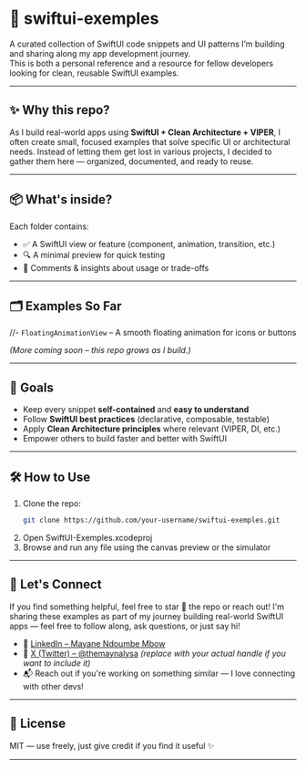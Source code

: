 # 📱 swiftui-exemples

A curated collection of SwiftUI code snippets and UI patterns I’m building and sharing along my app development journey.  
This is both a personal reference and a resource for fellow developers looking for clean, reusable SwiftUI examples.

---

## ✨ Why this repo?

As I build real-world apps using **SwiftUI + Clean Architecture + VIPER**, I often create small, focused examples that solve specific UI or architectural needs. Instead of letting them get lost in various projects, I decided to gather them here — organized, documented, and ready to reuse.

---

## 📦 What's inside?

Each folder contains:
- ✅ A SwiftUI view or feature (component, animation, transition, etc.)
- 🔍 A minimal preview for quick testing
- 🧠 Comments & insights about usage or trade-offs

---

## 🗂 Examples So Far

//- `FloatingAnimationView` – A smooth floating animation for icons or buttons

*(More coming soon – this repo grows as I build.)*

---

## 🚀 Goals

- Keep every snippet **self-contained** and **easy to understand**
- Follow **SwiftUI best practices** (declarative, composable, testable)
- Apply **Clean Architecture principles** where relevant (VIPER, DI, etc.)
- Empower others to build faster and better with SwiftUI

---

## 🛠 How to Use

1. Clone the repo:
   ```bash
   git clone https://github.com/your-username/swiftui-exemples.git
2. Open SwiftUI-Exemples.xcodeproj
3. Browse and run any file using the canvas preview or the simulator

---

## 🤝 Let's Connect

If you find something helpful, feel free to star 🌟 the repo or reach out!
I'm sharing these examples as part of my journey building real-world SwiftUI apps — feel free to follow along, ask questions, or just say hi!

- 💼 [LinkedIn – Mayane Ndoumbe Mbow](https://www.linkedin.com/in/mayane-ndoumbe-mbow-56a833183/)
- 🧵 [X (Twitter) – @themaynalysa](https://x.com/themaynalysa) *(replace with your actual handle if you want to include it)*
- 📬 Reach out if you're working on something similar — I love connecting with other devs!

---

## 🧭 License
MIT — use freely, just give credit if you find it useful ✨

---

##






